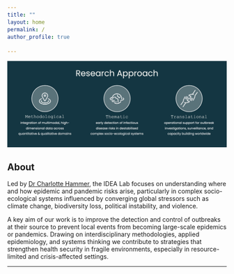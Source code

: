 ```yaml
---
title: ""
layout: home
permalink: /
author_profile: true

---
```


![Research Approach](/assets/images/research_approach.jpg)
## About

Led by [Dr Charlotte Hammer](/team/), the IDEA Lab focuses on understanding where and how epidemic and pandemic risks arise, particularly in complex socio-ecological systems influenced by converging global stressors such as climate change, biodiversity loss, political instability, and violence.  

A key aim of our work is to improve the detection and control of outbreaks at their source to prevent local events from becoming large-scale epidemics or pandemics. Drawing on interdisciplinary methodologies, applied epidemiology, and systems thinking we contribute to strategies that strengthen health security in fragile environments, especially in resource-limited and crisis-affected settings.  

---
<!-- 
<img src="/assets/images/logo2.png" alt="IDEA Lab Research" style="width:50%; max-width:300px; display:block; margin:auto;">

---
-->


